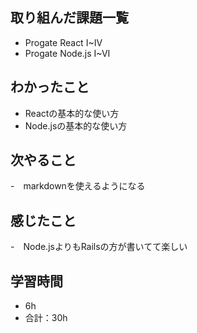 ## 取り組んだ課題一覧
- Progate React I~IV
- Progate Node.js I~VI

## わかったこと
- Reactの基本的な使い方
- Node.jsの基本的な使い方

## 次やること
-　markdownを使えるようになる

## 感じたこと
-　Node.jsよりもRailsの方が書いてて楽しい

## 学習時間
- 6h
- 合計：30h
